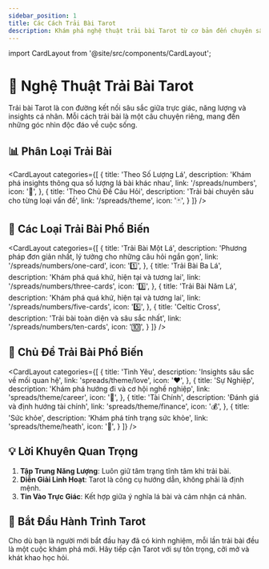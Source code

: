 ```yaml
---
sidebar_position: 1
title: Các Cách Trải Bài Tarot
description: Khám phá nghệ thuật trải bài Tarot từ cơ bản đến chuyên sâu
---
```


import CardLayout from '@site/src/components/CardLayout';

# 🔮 Nghệ Thuật Trải Bài Tarot

Trải bài Tarot là con đường kết nối sâu sắc giữa trực giác, năng lượng và insights cá nhân. Mỗi cách trải bài là một câu chuyện riêng, mang đến những góc nhìn độc đáo về cuộc sống.

## 📊 Phân Loại Trải Bài

<CardLayout 
  categories={[
    {
      title: 'Theo Số Lượng Lá',
      description: 'Khám phá insights thông qua số lượng lá bài khác nhau',
      link: '/spreads/numbers',
      icon: '📖',
    },
    {
      title: 'Theo Chủ Đề Câu Hỏi',
      description: 'Trải bài chuyên sâu cho từng loại vấn đề',
      link: '/spreads/theme',
      icon: '🃏',
    }
  ]}
/>

## 🌟 Các Loại Trải Bài Phổ Biến

<CardLayout 
  categories={[
    {
      title: 'Trải Bài Một Lá',
      description: 'Phương pháp đơn giản nhất, lý tưởng cho những câu hỏi ngắn gọn',
      link: '/spreads/numbers/one-card',
      icon: '1️⃣',
    },
    {
      title: 'Trải Bài Ba Lá',
      description: 'Khám phá quá khứ, hiện tại và tương lai',
      link: '/spreads/numbers/three-cards',
      icon: '3️⃣',
    },
    {
      title: 'Trải Bài Năm Lá',
      description: 'Khám phá quá khứ, hiện tại và tương lai',
      link: '/spreads/numbers/five-cards',
      icon: '5️⃣',
    },
    {
      title: 'Celtic Cross',
      description: 'Trải bài toàn diện và sâu sắc nhất',
      link: '/spreads/numbers/ten-cards',
      icon: '🔟',
    }
  ]}
/>

## 🌈 Chủ Đề Trải Bài Phổ Biến

<CardLayout 
  categories={[
    {
      title: 'Tình Yêu',
      description: 'Insights sâu sắc về mối quan hệ',
      link: 'spreads/theme/love',
      icon: '❤️',
    },
    {
      title: 'Sự Nghiệp',
      description: 'Khám phá hướng đi và cơ hội nghề nghiệp',
      link: 'spreads/theme/career',
      icon: '💼',
    },
    {
      title: 'Tài Chính',
      description: 'Đánh giá và định hướng tài chính',
      link: 'spreads/theme/finance',
      icon: '💰',
    },
        {
      title: 'Sức khỏe',
      description: 'Khám phá tính trạng sức khỏe',
      link: 'spreads/theme/heath',
      icon: '💪',
    }
  ]}
/>

## 💡 Lời Khuyên Quan Trọng

1. **Tập Trung Năng Lượng**: Luôn giữ tâm trạng tĩnh tâm khi trải bài.
2. **Diễn Giải Linh Hoạt**: Tarot là công cụ hướng dẫn, không phải là định mệnh.
3. **Tin Vào Trực Giác**: Kết hợp giữa ý nghĩa lá bài và cảm nhận cá nhân.

## 🌠 Bắt Đầu Hành Trình Tarot

Cho dù bạn là người mới bắt đầu hay đã có kinh nghiệm, mỗi lần trải bài đều là một cuộc khám phá mới. Hãy tiếp cận Tarot với sự tôn trọng, cởi mở và khát khao học hỏi.